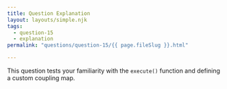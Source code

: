 ```yaml
---
title: Question Explanation
layout: layouts/simple.njk
tags:
  - question-15
  - explanation
permalink: "questions/question-15/{{ page.fileSlug }}.html"

---
```



This question tests your familiarity with the `execute()` function and defining a custom coupling map.
